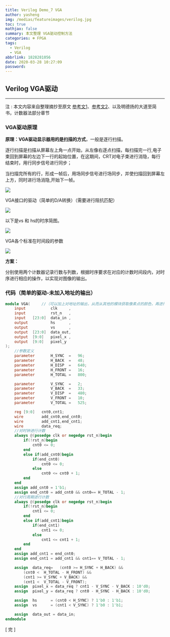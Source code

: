 ```yaml
---
title: Verilog Demo_7 VGA
author: yasheng
img: /medias/featureimages/verilog.jpg
toc: true
mathjax: false
summary: 本文整理 VGA驱动控制方法
categories: ☸ FPGA
tags:
  - Verilog
  - VGA
abbrlink: 1828281056
date: 2020-03-28 10:27:09
password:
---
```


## Verilog  VGA驱动

---

注 : 本文内容来自整理摘抄至原文 [参考文1](https://www.cnblogs.com/mingmingruyue99/p/7201998.html)、[参考文2](https://blog.csdn.net/u013793399/article/details/51319235)、以及明德扬的大道至简书，计数器法部分章节

### VGA驱动原理

**原理：**VGA驱动显示器用的是**扫描的方式**，一般是逐行扫描。 

逐行扫描是扫描从屏幕左上角一点开始，从左像右逐点扫描，每扫描完一行,电子束回到屏幕的左边下一行的起始位置，在这期间，CRT对电子束进行消隐，每行结束时，用行同步信号进行同步； 

当扫描完所有的行，形成一帧后，用场同步信号进行场同步，并使扫描回到屏幕左上方，同时进行场消隐,开始下一帧。 

<img src="/images/post_images/verilog_demo_07_vga/vga_1.png">

VGA接口的驱动（简单的D/A转换）（需要进行阻抗匹配）

<img src="/images/post_images/verilog_demo_07_vga/vga_2.png">

以下是vs 和 hs的时序简图。 

<img src="/images/post_images/verilog_demo_07_vga/vga_3.png">

VGA各个标准在时间段的参数

<img src="/images/post_images/verilog_demo_07_vga/vga_4.png">

**方案：**

分别使用两个计数器记录行数与列数，根据时序要求在对应的计数时间段内，对时序进行相应的操作，以实现对图像的输出。

### 代码（简单的驱动-未加入地址的输出）

```verilog
module VGA(		//（可以加上对地址的输出，从而从其他的模块获取像素点的颜色，再进行输出）
    input           clk     ,
    input           rst_n   ,
    input   [23:0]  data_in ,
    output          hs      ,
    output          vs      ,
    output  [23:0]  data_out,
    output  [9:0]   pixel_x ,
    output  [9:0]   pixel_y  
);
    //参数定义
    parameter       H_SYNC  =   96;
    parameter       H_BACK  =   48;
    parameter       H_DISP  =   640;
    parameter       H_FRONT =   16;
    parameter       H_TOTAL =   800;

    parameter       V_SYNC  =   2;
    parameter       V_BACK  =   33;
    parameter       V_DISP  =   480;
    parameter       V_FRONT =   10;
    parameter       V_TOTAL =   525;

    reg [9:0]   cnt0,cnt1;
    wire        add_cnt0,end_cnt0;
    wire        add_cnt1,end_cnt1;
    wire        data_req;
    //对时钟进行计数
    always @(posedge clk or negedge rst_n)begin
        if(!rst_n)begin
            cnt0 <= 0;
        end
        else if(add_cnt0)begin
            if(end_cnt0)
                cnt0 <= 0;
            else
                cnt0 <= cnt0 + 1;
        end
    end
    assign add_cnt0 = 1'b1;
    assign end_cnt0 = add_cnt0 && cnt0== H_TOTAL - 1;
    //对行周期进行计数
    always @(posedge clk or negedge rst_n)begin 
        if(!rst_n)begin
            cnt1 <= 0;
        end
        else if(add_cnt1)begin
            if(end_cnt1)
                cnt1 <= 0;
            else
                cnt1 <= cnt1 + 1;
        end
    end
    assign add_cnt1 = end_cnt0;
    assign end_cnt1 = add_cnt1 && cnt1== V_TOTAL - 1;

    assign  data_req=   (cnt0 >= H_SYNC + H_BACK) && 
        (cnt0 <  H_TOTAL - H_FRONT) &&
        (cnt1 >= V_SYNC + V_BACK) &&
        (cnt1 <  V_TOTAL - V_FRONT);
    assign  pixel_x = data_req ? cnt1 - V_SYNC - V_BACK : 10'd0;
    assign  pixel_y = data_req ? cnt0 - H_SYNC - H_BACK : 10'd0;

    assign  hs      = (cnt0 < H_SYNC) ? 1'b0 : 1'b1;
    assign  vs      = (cnt1 < V_SYNC) ? 1'b0 : 1'b1;

    assign  data_out = data_in;
endmodule
```



[  完  ]



